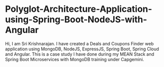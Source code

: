# Polyglot-Architecture-Application-using-Spring-Boot-NodeJS-with-Angular
Hi, I am Sri Krishnarajan. I have created a Deals and Coupons Finder web application using MongoDB, NodeJS, ExpressJS, Spring Boot, Spring Cloud and Angular. This is a case study I have done during my MEAN Stack and Spring Boot Microservices with MongoDB training under Capgemini.
